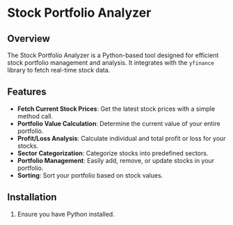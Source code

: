 # Stock Portfolio Analyzer

## Overview
The Stock Portfolio Analyzer is a Python-based tool designed for efficient stock portfolio management and analysis. It integrates with the `yfinance` library to fetch real-time stock data.

## Features
- **Fetch Current Stock Prices**: Get the latest stock prices with a simple method call.
- **Portfolio Value Calculation**: Determine the current value of your entire portfolio.
- **Profit/Loss Analysis**: Calculate individual and total profit or loss for your stocks.
- **Sector Categorization**: Categorize stocks into predefined sectors.
- **Portfolio Management**: Easily add, remove, or update stocks in your portfolio.
- **Sorting**: Sort your portfolio based on stock values.

## Installation
1. Ensure you have Python installed.

